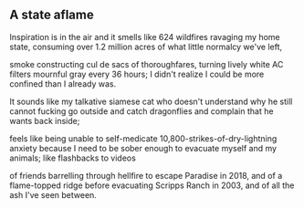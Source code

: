 A state aflame
--------------

Inspiration is in the air and it smells
like 624 wildfires ravaging my home state,
consuming over 1.2 million acres 
of what little normalcy we've left,

smoke constructing cul de sacs of thoroughfares, 
turning lively white AC filters mournful gray 
every 36 hours; I didn't realize I could 
be more confined than I already was.

It sounds like my talkative siamese cat 
who doesn't understand why he still cannot 
fucking go outside and catch dragonflies
and complain that he wants back inside;

feels like being unable to self-medicate
10,800-strikes-of-dry-lightning anxiety
because I need to be sober enough to evacuate 
myself and my animals; like flashbacks to videos

of friends barrelling through hellfire to escape
Paradise in 2018, and of a flame-topped ridge
before evacuating Scripps Ranch in 2003, 
and of all the ash I've seen between.